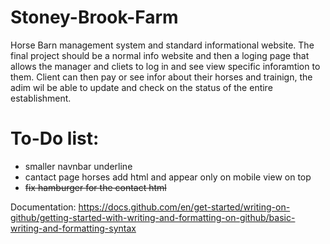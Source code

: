 # Stoney-Brook-Farm

Horse Barn management system and standard informational website. The final project should be a normal info website and then a loging page that allows the manager and cliets to log in and see view specific inforamtion to them. Client can then pay or see infor about their horses and trainign, the adim wil be able to update and check on the status of the entire establishment. 

# To-Do list:

- smaller navnbar underline
- cantact page horses add html and appear only on mobile view on top
- ~~fix hamburger for the contact html~~




Documentation: 
https://docs.github.com/en/get-started/writing-on-github/getting-started-with-writing-and-formatting-on-github/basic-writing-and-formatting-syntax